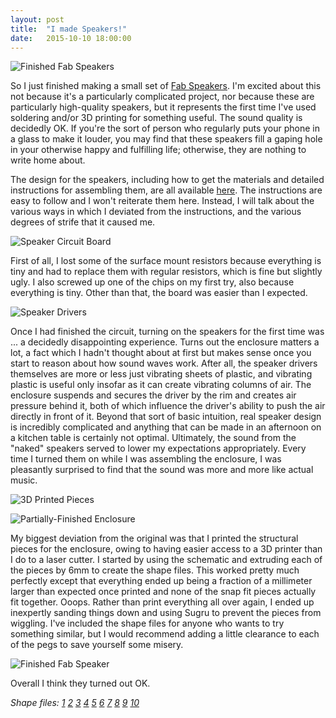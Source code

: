 ```yaml
---
layout: post
title:  "I made Speakers!"
date:   2015-10-10 18:00:00
---
```


![Finished Fab Speakers]({{site.url}}/assets/20151010_finished.jpg)

So I just finished making a small set of [Fab Speakers](http://diy-devices.com/devices/speakers/). I'm excited about this not because it's a particularly complicated project, nor because these are particularly high-quality speakers, but it represents the first time I've used soldering and/or 3D printing for something useful. The sound quality is decidedly OK. If you're the sort of person who regularly puts your phone in a glass to make it louder, you may find that these speakers fill a gaping hole in your otherwise happy and fulfilling life; otherwise, they are nothing to write home about.

<!--more-->

The design for the speakers, including how to get the materials and detailed instructions for assembling them, are all available [here](http://diy-devices.com/devices/speakers/making-the-speakers/). The instructions are easy to follow and I won't reiterate them here. Instead, I will talk about the various ways in which I deviated from the instructions, and the various degrees of strife that it caused me.

![Speaker Circuit Board]({{site.url}}/assets/20151010_board.jpg)

First of all, I lost some of the surface mount resistors because everything is tiny and had to replace them with regular resistors, which is fine but slightly ugly. I also screwed up one of the chips on my first try, also because everything is tiny. Other than that, the board was easier than I expected.

![Speaker Drivers]({{site.url}}/assets/20151010_drivers.jpg)

Once I had finished the circuit, turning on the speakers for the first time was ... a decidedly disappointing experience. Turns out the enclosure matters a lot, a fact which I hadn't thought about at first but makes sense once you start to reason about how sound waves work. After all, the speaker drivers themselves are more or less just vibrating sheets of plastic, and vibrating plastic is useful only insofar as it can create vibrating columns of air. The enclosure suspends and secures the driver by the rim and creates air pressure behind it, both of which influence the driver's ability to push the air directly in front of it. Beyond that sort of basic intuition, real speaker design is incredibly complicated and anything that can be made in an afternoon on a kitchen table is certainly not optimal. Ultimately, the sound from the "naked" speakers served to lower my expectations appropriately. Every time I turned them on while I was assembling the enclosure, I was pleasantly surprised to find that the sound was more and more like actual music.

![3D Printed Pieces]({{site.url}}/assets/20151010_printed.jpg)

![Partially-Finished Enclosure]({{site.url}}/assets/20151010_assembled.jpg)

My biggest deviation from the original was that I printed the structural pieces for the enclosure, owing to having easier access to a 3D printer than I do to a laser cutter. I started by using the schematic and extruding each of the pieces by 6mm to create the shape files. This worked pretty much perfectly except that everything ended up being a fraction of a millimeter larger than expected once printed and none of the snap fit pieces actually fit together. Ooops. Rather than print everything all over again, I ended up inexpertly sanding things down and using Sugru to prevent the pieces from wiggling. I've included the shape files for anyone who wants to try something similar, but I would recommend adding a little clearance to each of the pegs to save yourself some misery.

![Finished Fab Speaker]({{site.url}}/assets/20151010_onespeaker.jpg)

Overall I think they turned out OK.

*Shape files:
[1]({{site.url}}/assets/speaker_part1.stl)
[2]({{site.url}}/assets/speaker_part2.stl)
[3]({{site.url}}/assets/speaker_part3.stl)
[4]({{site.url}}/assets/speaker_part4.stl)
[5]({{site.url}}/assets/speaker_part5.stl)
[6]({{site.url}}/assets/speaker_part6.stl)
[7]({{site.url}}/assets/speaker_part7.stl)
[8]({{site.url}}/assets/speaker_part8.stl)
[9]({{site.url}}/assets/speaker_part9.stl)
[10]({{site.url}}/assets/speaker_part10.stl)*
